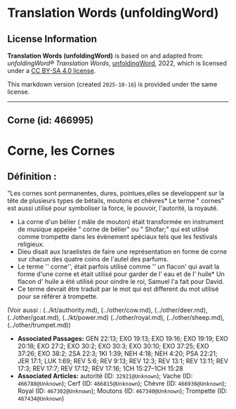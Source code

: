 # Translation Words (unfoldingWord)

## License Information

**Translation Words (unfoldingWord)** is based on and adapted from: _unfoldingWord® Translation Words_, [unfoldingWord](https://unfoldingword.org/utw), 2022, which is licensed under a [CC BY-SA 4.0 license](https://creativecommons.org/licenses/by-sa/4.0/legalcode.en).

This markdown version (created `2025-10-16`) is provided under the same license.



--------------------------------

## Corne (id: 466995)

Corne, les Cornes
=================

Définition :
------------

"Les cornes sont permanentes, dures, pointues,elles se developpent sur la tête de plusieurs types de bétails, moutons et chèvres\* Le terme " cornes" est aussi utilisé pour symboliser la force, le pouvoir, l'autorité, la royauté.

* La corne d'un bélier ( mâle de mouton) était transformée en instrument de musique appelée " corne de bélier" ou " Shofar;" qui est utilisé comme trompette dans les évènement spéciaux tels que les festivals religieux.
* Dieu disait aux Israelistes de faire une représentation en forme de corne sur chacun des quatre coins de l'autel des parfums.
* Le terme '' corne'', était parfois utilisé comme '' un flacon' qui avait la forme d'une corne et était utilisé pour garder de l' eau et de l' huile\* Un flacon d' huile a été utilisé pour oindre le roi, Samuel l'a fait pour David.
* Ce terme devrait être traduit par le mot qui est different du mot utilisé pour se référer à trompette.

(Voir aussi : (../kt/authority.md), (../other/cow.md), (../other/deer.md), (../other/goat.md), (../kt/power.md) (../other/royal.md), (../other/sheep.md), (../other/trumpet.md))

* **Associated Passages:** GEN 22:13; EXO 19:13; EXO 19:16; EXO 19:19; EXO 20:18; EXO 27:2; EXO 30:2; EXO 30:3; EXO 30:10; EXO 37:25; EXO 37:26; EXO 38:2; 2SA 22:3; 1KI 1:39; NEH 4:18; NEH 4:20; PSA 22:21; JER 17:1; LUK 1:69; REV 5:6; REV 9:13; REV 12:3; REV 13:1; REV 13:11; REV 17:3; REV 17:7; REV 17:12; REV 17:16; 1CH 15:27–1CH 15:28
* **Associated Articles:** autorité (ID: `32921@Unknown`); Vache  (ID: `466788@Unknown`); Cerf   (ID: `466815@Unknown`); Chèvre (ID: `466936@Unknown`); Royal (ID: `467302@Unknown`); Moutons (ID: `467340@Unknown`); Trompette (ID: `467434@Unknown`)

